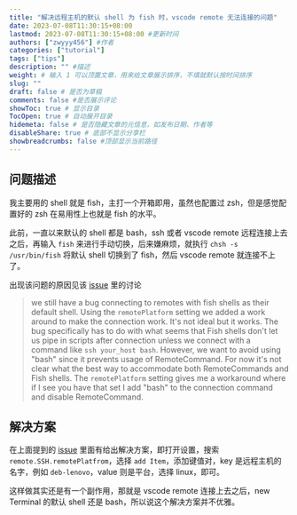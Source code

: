 ```yaml
---
title: "解决远程主机的默认 shell 为 fish 时，vscode remote 无法连接的问题"
date: 2023-07-08T11:30:15+08:00
lastmod: 2023-07-08T11:30:15+08:00 #更新时间
authors: ["zwyyy456"] #作者
categories: ["tutorial"]
tags: ["tips"]
description: "" #描述
weight: # 输入 1 可以顶置文章，用来给文章展示排序，不填就默认按时间排序
slug: ""
draft: false # 是否为草稿
comments: false #是否展示评论
showToc: true # 显示目录
TocOpen: true # 自动展开目录
hidemeta: false # 是否隐藏文章的元信息，如发布日期、作者等
disableShare: true # 底部不显示分享栏
showbreadcrumbs: false #顶部显示当前路径
---
```

## 问题描述

我主要用的 shell 就是 fish，主打一个开箱即用，虽然也配置过 zsh，但是感觉配置好的 zsh 在易用性上也就是 fish 的水平。

此前，一直以来默认的 shell 都是 bash，ssh 或者 vscode remote 远程连接上去之后，再输入 `fish` 来进行手动切换，后来嫌麻烦，就执行 `chsh -s /usr/bin/fish` 将默认 shell 切换到了 fish，然后 vscode remote 就连接不上了。

出现该问题的原因见该 [issue](https://github.com/microsoft/vscode-remote-release/issues/2509) 里的讨论

> we still have a bug connecting to remotes with fish shells as their default shell. Using the `remotePlatform` setting we added a work around to make the connection work. It's not ideal but it works. The bug specifically has to do with what seems that Fish shells don't let us pipe in scripts after connection unless we connect with a command like `ssh your_host bash`. However, we want to avoid using "bash" since it prevents usage of RemoteCommand. For now it's not clear what the best way to accommodate both RemoteCommands and Fish shells. The `remotePlatform` setting gives me a workaround where if I see you have that set I add "bash" to the connection command and disable RemoteCommand.

## 解决方案

在上面提到的 [issue](https://github.com/microsoft/vscode-remote-release/issues/2509) 里面有给出解决方案，即打开设置，搜索 `remote.SSH.remotePlatfrom`，选择 `add Item`，添加键值对，key 是远程主机的名字，例如 `deb-lenovo`，value 则是平台，选择 linux，即可。

这样做其实还是有一个副作用，那就是 vscode remote 连接上去之后，new Terminal 的默认 shell 还是 bash，所以说这个解决方案并不优雅。
